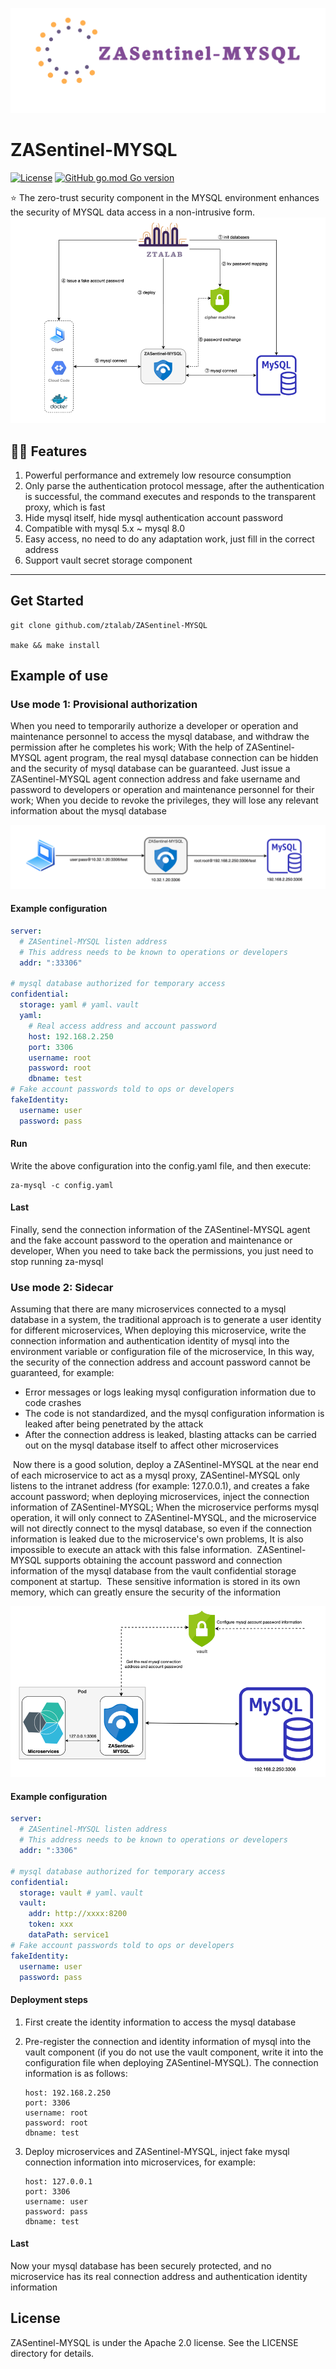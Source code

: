 ![banner](./docs/logo.png)
# ZASentinel-MYSQL
[![License](https://img.shields.io/badge/License-Apache%202.0-blue.svg)](https://opensource.org/licenses/Apache-2.0) [![GitHub go.mod Go version](https://img.shields.io/github/go-mod/go-version/ztalab/ZASentinel-MYSQL)](https://github.com/ztalab/ZASentinel-MYSQL/blob/master/go.mod)

⭐ The zero-trust security component in the MYSQL environment enhances the security of MYSQL data access in a non-intrusive form.
![process](./docs/process.png)

## 💪🏻 Features
1. Powerful performance and extremely low resource consumption
2. Only parse the authentication protocol message, after the authentication is successful, the command executes and responds to the transparent proxy, which is fast
3. Hide mysql itself, hide mysql authentication account password
4. Compatible with mysql 5.x ~ mysql 8.0
5. Easy access, no need to do any adaptation work, just fill in the correct address
6. Support vault secret storage component
----



## Get Started

```shell
git clone github.com/ztalab/ZASentinel-MYSQL

make && make install
```



## Example of use

### Use mode 1: Provisional authorization
When you need to temporarily authorize a developer or operation and maintenance personnel to access the mysql database, and withdraw the permission after he completes his work;
With the help of ZASentinel-MYSQL agent program, the real mysql database connection can be hidden and the security of mysql database can be guaranteed.
Just issue a ZASentinel-MYSQL agent connection address and fake username and password to developers or operation and maintenance personnel for their work;
When you decide to revoke the privileges, they will lose any relevant information about the mysql database


![example](./docs/example1.png)

#### Example configuration 

```yaml
server:
  # ZASentinel-MYSQL listen address
  # This address needs to be known to operations or developers
  addr: ":33306"

# mysql database authorized for temporary access
confidential:
  storage: yaml # yaml、vault
  yaml:
    # Real access address and account password
    host: 192.168.2.250
    port: 3306
    username: root
    password: root
    dbname: test
# Fake account passwords told to ops or developers
fakeIdentity:
  username: user
  password: pass
```

#### Run
Write the above configuration into the config.yaml file, and then execute:

```shell
za-mysql -c config.yaml
```


#### Last
Finally, send the connection information of the ZASentinel-MYSQL agent and the fake account 
password to the operation and maintenance or developer,
When you need to take back the permissions, you just need to stop running za-mysql


### Use mode 2: Sidecar
Assuming that there are many microservices connected to a mysql database in a system, 
the traditional approach is to generate a user identity for different microservices,
When deploying this microservice, write the connection information and authentication 
identity of mysql into the environment variable or configuration file of the microservice,
In this way, the security of the connection address and account password cannot be guaranteed, 
for example:
- Error messages or logs leaking mysql configuration information due to code crashes
- The code is not standardized, and the mysql configuration information is leaked after being penetrated by the attack
- After the connection address is leaked, blasting attacks can be carried out on the mysql database itself to affect other microservices

​	Now there is a good solution, deploy a ZASentinel-MYSQL at the near end of each microservice to act as a mysql proxy, ZASentinel-MYSQL only listens to the intranet address (for example: 127.0.0.1), and creates a fake account password; when deploying microservices, inject the connection information of ZASentinel-MYSQL; When the microservice performs mysql operation, it will only connect to ZASentinel-MYSQL, and the microservice will not directly connect to the mysql database, so even if the connection information is leaked due to the microservice's own problems, It is also impossible to execute an attack with this false information.
​	ZASentinel-MYSQL supports obtaining the account password and connection information of the mysql database from the vault confidential storage component at startup.
​	These sensitive information is stored in its own memory, which can greatly ensure the security of the information

![example2.png](./docs/example2.png)

#### Example configuration

```yaml
server:
  # ZASentinel-MYSQL listen address
  # This address needs to be known to operations or developers
  addr: ":3306"

# mysql database authorized for temporary access
confidential:
  storage: vault # yaml、vault
  vault:
    addr: http://xxxx:8200
    token: xxx
    dataPath: service1
# Fake account passwords told to ops or developers
fakeIdentity:
  username: user
  password: pass
```

#### Deployment steps
1. First create the identity information to access the mysql database

2. Pre-register the connection and identity information of mysql into the vault component (if you do not use the vault component, write it into the configuration file when deploying ZASentinel-MYSQL). The connection information is as follows:

   ```shell
   host: 192.168.2.250
   port: 3306
   username: root
   password: root
   dbname: test
   ```
3. Deploy microservices and ZASentinel-MYSQL, inject fake mysql connection information into microservices, for example:

   ```shell
   host: 127.0.0.1
   port: 3306
   username: user
   password: pass
   dbname: test
   ```

   

#### Last
Now your mysql database has been securely protected, and no microservice has its real connection address and authentication identity information




## License

ZASentinel-MYSQL is under the Apache 2.0 license. See the LICENSE directory for details.